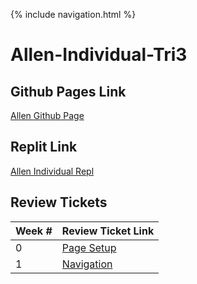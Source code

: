 {% include navigation.html %}

# Allen-Individual-Tri3

## Github Pages Link
[Allen Github Page](https://purplebears321.github.io/Allen-Individual-Tri3/Repl)
## Replit Link
[Allen Individual Repl](https://replit.com/@purplebears321/allenTT0#README.md)
## Review Tickets

| Week # | Review Ticket Link |
| ---   | ---    |
| 0 | [Page Setup](https://github.com/zenxha/musicgacha/projects/1#card-79282549)|
| 1 | [Navigation](https://github.com/zenxha/musicgacha/projects/1#card-79337624) |
